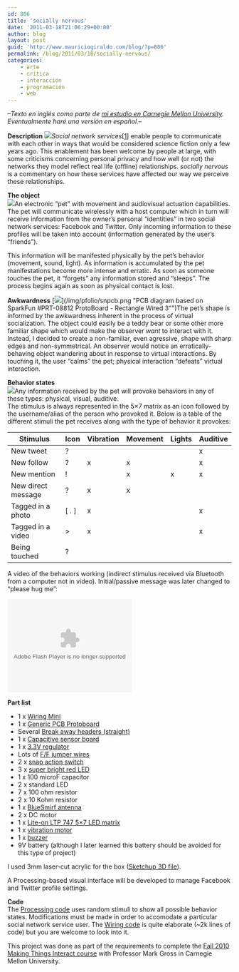 ```yaml
---
id: 806
title: 'socially nervous'
date: '2011-03-18T21:06:29+00:00'
author: blog
layout: post
guid: 'http://www.mauriciogiraldo.com/blog/?p=806'
permalink: /blog/2011/03/18/socially-nervous/
categories:
    - arte
    - crítica
    - interacción
    - programación
    - web
---
```


*–Texto en inglés como parte de [mi estudio en Carnegie Mellon University](http://www.hcii.cmu.edu). Eventualmente haré una versión en español.–*

**Description** [![](/img/pfolio/sneaglet.png)](/img/pfolio/sneagle.png "EAGLE circuit schematic")*Social network services*\[[1](http://en.wikipedia.org/wiki/Social_network_service "definition in Wikipedia")\] enable people to communicate with each other in ways that would be considered science fiction only a few years ago. This enablement has been welcome by people at large, with some criticisms concerning personal privacy and how well (or not) the networks they model reflect real life (offline) relationships. *socially nervous* is a commentary on how these services have affected our way we perceive these relationships.

**The object**   
 [![](/img/pfolio/sn3dmodelt.png)](/img/pfolio/sn3dmodel.png "Partial 3D model of the final version")An electronic “pet” with movement and audiovisual actuation capabilities. The pet will communicate wirelessly with a host computer which in turn will receive information from the owner’s personal “identities” in two social network services: Facebook and Twitter. Only incoming information to these profiles will be taken into account (information generated by the user’s “friends”).

This information will be manifested physically by the pet’s behavior (movement, sound, light). As information is accumulated by the pet manifestations become more intense and erratic. As soon as someone touches the pet, it “forgets” any information stored and “sleeps”. The process begins again as soon as physical contact is lost.

**Awkwardness** [![ ](/img/pfolio/snpcbt.png)](/img/pfolio/snpcb.png "PCB diagram based on SparkFun #PRT-08812 ProtoBoard - Rectangle Wired 3"")The pet’s shape is informed by the awkwardness inherent in the process of virtual socialization. The object could easily be a teddy bear or some other more familiar shape which would make the observer *want* to interact with it. Instead, I decided to create a non-familiar, even agressive, shape with sharp edges and non-symmetrical. An observer would notice an erratically-behaving object wandering about in response to virtual interactions. By touching it, the user “calms” the pet; physical interaction “defeats” virtual interaction.

**Behavior states**  
 [![](/img/pfolio/snassemblyt.gif)](/img/pfolio/snassembly.gif "Animation of initial assembly")Any information received by the pet will provoke behaviors in any of these types: physical, visual, auditive.  
The stimulus is always represented in the 5×7 matrix as an icon followed by the username/alias of the person who provoked it. Below is a table of the different stimuli the pet receives along with the type of behavior it provokes:

| **Stimulus** | **Icon** | **Vibration** | **Movement** | **Lights** | **Auditive** |
|---|---|---|---|---|---|
| New tweet | ? |  |  |  | x |
| New follow | ? | x | x |  | x |
| New mention | ! |  | x | x | x |
| New direct message | ? | x | x |  |  |
| Tagged in a photo | \[ . \] | x |  |  | x |
| Tagged in a video | &gt; | x |  |  | x |
| Being touched | ? |  |  |  |  |

A video of the behaviors working (indirect stimulus received via Bluetooth from a computer not in video). Initial/passive message was later changed to “please hug me”:

 <object classid="clsid:D27CDB6E-AE6D-11cf-96B8-444553540000" data="http://www.flickr.com/apps/video/stewart.swf?v=71377" height="210" type="application/x-shockwave-flash" width="280"><param name="flashvars" value="intl_lang=en-us&photo_secret=1da017c9a9&photo_id=5249779670"></param><param name="movie" value="http://www.flickr.com/apps/video/stewart.swf?v=71377"></param><param name="bgcolor" value="#000000"></param><param name="allowFullScreen" value="true"></param><embed allowfullscreen="true" bgcolor="#000000" flashvars="intl_lang=en-us&photo_secret=1da017c9a9&photo_id=5249779670" height="210" src="//www.flickr.com/apps/video/stewart.swf?v=71377" type="application/x-shockwave-flash" width="280"></embed></object>

**Part list**

- 1 x [Wiring Mini](http://wiring.org.co/)
- 1 x [Generic PCB Protoboard](http://www.sparkfun.com/products/8812)
- Several [Break away headers (straight)](http://www.sparkfun.com/products/116)
- 1 x [Capacitive sensor board](http://www.sparkfun.com/products/7918)
- 1 x [3.3V regulator](http://www.sparkfun.com/products/526)
- Lots of [F/F jumper wires](http://www.sparkfun.com/products/8430)
- 2 x [snap action switch](http://www.sparkfun.com/products/98)
- 3 x [super bright red LED](https://www.allelectronics.com/index.php?page=item&id=LED-912&extra=a%3A2%3A%7Bi%3A0%3Bs%3A40%3A%2203823345592a403b2f4a37a59384e7ab28f02be1%22%3Bi%3A1%3Bs%3A0%3A%22%22%3B%7D)
- 1 x 100 microF capacitor
- 2 x standard LED
- 7 x 100 ohm resistor
- 2 x 10 Kohm resistor
- 1 x [BlueSmirf antenna](http://www.sparkfun.com/products/158)
- 2 x DC motor
- 1 x [Lite-on LTP 747 5×7 LED matrix](http://www.jameco.com/webapp/wcs/stores/servlet/Product_10001_10001_2005420_-1)
- 1 x [vibration motor](http://www.sparkfun.com/products/8449)
- 1 x [buzzer](http://www.sparkfun.com/products/7950)
- 9V battery (although I later learned this battery should be avoided for this type of project)

I used 3mm laser-cut acrylic for the box ([Sketchup 3D file](http://www.mauriciogiraldo.com/lab/nervous/stuff/nervous_scheme3mm.skp)).

A Processing-based visual interface will be developed to manage Facebook and Twitter profile settings.

**Code**  
The [Processing code](http://www.mauriciogiraldo.com/lab/nervous/stuff/mti_messages.zip) uses random stimuli to show all possible behavior states. Modifications must be made in order to accomodate a particular social network service user. The [Wiring code](http://www.mauriciogiraldo.com/lab/nervous/stuff/mti13.zip) is quite elaborate (~2k lines of code) but you are welcome to look into it.

This project was done as part of the requirements to complete the [Fall 2010 Making Things Interact course](http://mtifall10.wordpress.com/) with Professor Mark Gross in Carnegie Mellon University.